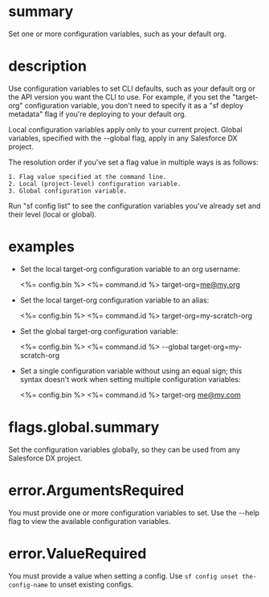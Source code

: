 # summary

Set one or more configuration variables, such as your default org.

# description

Use configuration variables to set CLI defaults, such as your default org or the API version you want the CLI to use. For example, if you set the "target-org" configuration variable, you don't need to specify it as a "sf deploy metadata" flag if you're deploying to your default org.

Local configuration variables apply only to your current project. Global variables, specified with the --global flag, apply in any Salesforce DX project.

The resolution order if you've set a flag value in multiple ways is as follows:

    1. Flag value specified at the command line.
    2. Local (project-level) configuration variable.
    3. Global configuration variable.

Run "sf config list" to see the configuration variables you've already set and their level (local or global).

# examples

- Set the local target-org configuration variable to an org username:

  <%= config.bin %> <%= command.id %> target-org=me@my.org

- Set the local target-org configuration variable to an alias:

  <%= config.bin %> <%= command.id %> target-org=my-scratch-org

- Set the global target-org configuration variable:

  <%= config.bin %> <%= command.id %> --global target-org=my-scratch-org

- Set a single configuration variable without using an equal sign; this syntax doesn't work when setting multiple configuration variables:

  <%= config.bin %> <%= command.id %> target-org me@my.com

# flags.global.summary

Set the configuration variables globally, so they can be used from any Salesforce DX project.

# error.ArgumentsRequired

You must provide one or more configuration variables to set. Use the --help flag to view the available configuration variables.

# error.ValueRequired

You must provide a value when setting a config. Use `sf config unset the-config-name` to unset existing configs.
